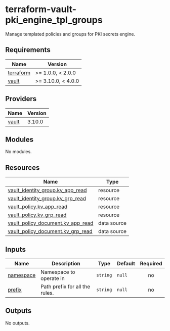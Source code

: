 # terraform-vault-pki_engine_tpl_groups

Manage templated policies and groups for PKI secrets engine.

<!-- BEGIN_TF_DOCS -->
## Requirements

| Name | Version |
|------|---------|
| <a name="requirement_terraform"></a> [terraform](#requirement\_terraform) | >= 1.0.0, < 2.0.0 |
| <a name="requirement_vault"></a> [vault](#requirement\_vault) | >= 3.10.0, < 4.0.0 |

## Providers

| Name | Version |
|------|---------|
| <a name="provider_vault"></a> [vault](#provider\_vault) | 3.10.0 |

## Modules

No modules.

## Resources

| Name | Type |
|------|------|
| [vault_identity_group.kv_app_read](https://registry.terraform.io/providers/hashicorp/vault/latest/docs/resources/identity_group) | resource |
| [vault_identity_group.kv_grp_read](https://registry.terraform.io/providers/hashicorp/vault/latest/docs/resources/identity_group) | resource |
| [vault_policy.kv_app_read](https://registry.terraform.io/providers/hashicorp/vault/latest/docs/resources/policy) | resource |
| [vault_policy.kv_grp_read](https://registry.terraform.io/providers/hashicorp/vault/latest/docs/resources/policy) | resource |
| [vault_policy_document.kv_app_read](https://registry.terraform.io/providers/hashicorp/vault/latest/docs/data-sources/policy_document) | data source |
| [vault_policy_document.kv_grp_read](https://registry.terraform.io/providers/hashicorp/vault/latest/docs/data-sources/policy_document) | data source |

## Inputs

| Name | Description | Type | Default | Required |
|------|-------------|------|---------|:--------:|
| <a name="input_namespace"></a> [namespace](#input\_namespace) | Namespace to operate in | `string` | `null` | no |
| <a name="input_prefix"></a> [prefix](#input\_prefix) | Path prefix for all the rules. | `string` | `null` | no |

## Outputs

No outputs.
<!-- END_TF_DOCS -->
